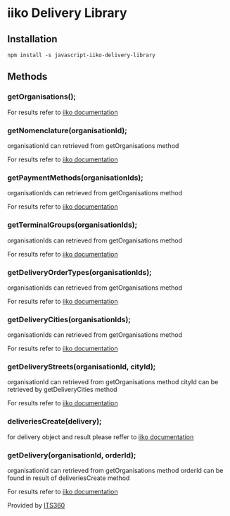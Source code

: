 # iiko Delivery Library

## Installation

`npm install -s javascript-iiko-delivery-library`

## Methods

### getOrganisations();

For results refer to [iiko documentation](https://api-eu.iiko.services/#tag/Organizations/paths/~1api~11~1organizations/post)

### getNomenclature(organisationId);

organisationId can retrieved from getOrganisations method

For results refer to [iiko documentation](https://api-eu.iiko.services/#tag/Menu/paths/~1api~11~1nomenclature/post)

### getPaymentMethods(organisationIds);

organisationIds can retrieved from getOrganisations method

For results refer to [iiko documentation](https://api-eu.iiko.services/#tag/Dictionaries/paths/~1api~11~1payment_types/post)

### getTerminalGroups(organisationIds);

organisationIds can retrieved from getOrganisations method

For results refer to [iiko documentation](https://api-eu.iiko.services/#tag/Terminal-groups/paths/~1api~11~1terminal_groups/post)

### getDeliveryOrderTypes(organisationIds);

organisationIds can retrieved from getOrganisations method

For results refer to [iiko documentation](https://api-eu.iiko.services/#tag/Dictionaries/paths/~1api~11~1deliveries~1order_types/post)


### getDeliveryCities(organisationIds);

organisationIds can retrieved from getOrganisations method

For results refer to [iiko documentation](https://api-eu.iiko.services/#tag/Addresses/paths/~1api~11~1cities/post)


### getDeliveryStreets(organisationId, cityId);

organisationId can retrieved from getOrganisations method
cityId can be retrieved by getDeliveryCities method

For results refer to [iiko documentation](https://api-eu.iiko.services/#tag/Addresses/paths/~1api~11~1streets~1by_city/post)


### deliveriesCreate(delivery);

for delivery object and result please reffer to [iiko documentation](https://api-eu.iiko.services/#tag/Deliveries:-Create-and-update/paths/~1api~11~1deliveries~1create/post)

### getDelivery(organisationId, orderId);

organisationId can retrieved from getOrganisations method
orderId can be found in result of deliveriesCreate method

For results refer to [iiko documentation](https://api-eu.iiko.services/#tag/Deliveries:-Retrieve/paths/~1api~11~1deliveries~1by_id/post)

Provided by [ITS360](https://its360.lt/)
